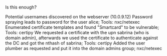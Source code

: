Is this enough?

Potential usernames discovered on the webserver (10.0.9.12)
Password spraying leads to password for the user alice; Tools: nxc/netexec
Enumerated certificate templates and found "Smartcard" to be vulnerable; Tools: certipy
We requested a certificate with the upn sabrina (who is domain admin), afterwards we used the certificate to authenticate against the DC and got the nthash of sabrina; Tools: certipy
Added the user plumber as requested and put it into the domain admins group; nxc/netexec